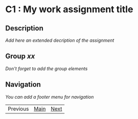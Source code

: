 # C1 : My work assignment title

## Description
_Add here an extended decription of the assignment_


## Group _xx_

_Don't forget to add the group elements_



## Navigation
_You can add a footer menu for navigation_  

| | | |
| :- | :-: | -: |  
| Previous |[Main](https://github.com/exemploTrabalho/report) | [Next](c2.md)|
